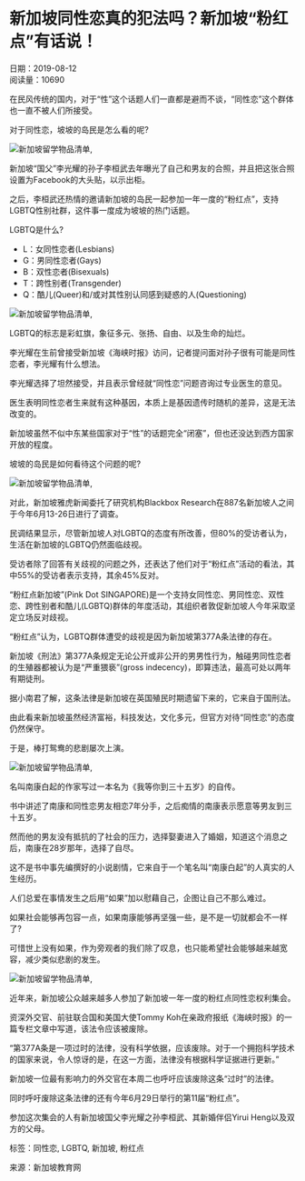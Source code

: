 # 新加坡同性恋真的犯法吗？新加坡“粉红点”有话说！

日期：2019-08-12  
阅读量：10690  

在民风传统的国内，对于“性”这个话题人们一直都是避而不谈，“同性恋”这个群体也一直不被人们所接受。

对于同性恋，坡坡的岛民是怎么看的呢?

![新加坡留学物品清单,](/uploads/web/2024051516264174530.png)

新加坡“国父”李光耀的孙子李桓武去年曝光了自己和男友的合照，并且把这张合照设置为Facebook的大头贴，以示出柜。

之后，李桓武还热情的邀请新加坡的岛民一起参加一年一度的“粉红点”，支持LGBTQ性别社群，这件事一度成为坡坡的热门话题。

LGBTQ是什么?

- L：女同性恋者(Lesbians)
- G：男同性恋者(Gays)
- B：双性恋者(Bisexuals)
- T：跨性别者(Transgender)
- Q：酷儿(Queer)和/或对其性别认同感到疑惑的人(Questioning)

![新加坡留学物品清单,](/uploads/web/2024051516264174530.png)

LGBTQ的标志是彩虹旗，象征多元、张扬、自由、以及生命的灿烂。

李光耀在生前曾接受新加坡《海峡时报》访问，记者提问面对孙子很有可能是同性恋者，李光耀有什么想法。

李光耀选择了坦然接受，并且表示曾经就“同性恋”问题咨询过专业医生的意见。

医生表明同性恋者生来就有这种基因，本质上是基因遗传时随机的差异，这是无法改变的。

新加坡虽然不似中东某些国家对于“性”的话题完全“闭塞”，但也还没达到西方国家开放的程度。

坡坡的岛民是如何看待这个问题的呢?

![新加坡留学物品清单,](/uploads/web/2024051516264174530.png)

对此，新加坡雅虎新闻委托了研究机构Blackbox Research在887名新加坡人之间于今年6月13-26日进行了调查。

民调结果显示，尽管新加坡人对LGBTQ的态度有所改善，但80%的受访者认为，生活在新加坡的LGBTQ仍然面临歧视。

受访者除了回答有关歧视的问题之外，还表达了他们对于“粉红点”活动的看法，其中55%的受访者表示支持，其余45%反对。

“粉红点新加坡”(Pink Dot SINGAPORE)是一个支持女同性恋、男同性恋、双性恋、跨性别者和酷儿(LGBTQ)群体的年度活动，其组织者敦促新加坡人今年采取坚定立场反对歧视。

“粉红点”认为，LGBTQ群体遭受的歧视是因为新加坡第377A条法律的存在。

新加坡《刑法》第377A条规定无论公开或非公开的男男性行为，触碰男同性恋者的生殖器都被认为是“严重猥亵”(gross indecency)，即算违法，最高可处以两年有期徒刑。

据小南君了解，这条法律是新加坡在英国殖民时期遗留下来的，它来自于国刑法。

由此看来新加坡虽然经济富裕，科技发达，文化多元，但官方对待“同性恋”的态度仍然保守。

于是，棒打鸳鸯的悲剧屡次上演。

![新加坡留学物品清单,](/uploads/web/2024051516264174530.png)

名叫南康白起的作家写过一本名为《我等你到三十五岁》的自传。

书中讲述了南康和同性恋男友相恋7年分手，之后痴情的南康表示愿意等男友到三十五岁。

然而他的男友没有抵抗的了社会的压力，选择娶妻进入了婚姻，知道这个消息之后，南康在28岁那年，选择了自尽。

这不是书中事先编撰好的小说剧情，它来自于一个笔名叫“南康白起”的人真实的人生经历。

人们总爱在事情发生之后用“如果”加以慰藉自己，企图让自己不那么难过。

如果社会能够再包容一点，如果南康能够再坚强一些，是不是一切就都会不一样了?

可惜世上没有如果，作为旁观者的我们除了叹息，也只能希望社会能够越来越宽容，减少类似悲剧的发生。

![新加坡留学物品清单,](/uploads/web/2024051516264174530.png)

近年来，新加坡公众越来越多人参加了新加坡一年一度的粉红点同性恋权利集会。

资深外交官、前驻联合国和美国大使Tommy Koh在亲政府报纸《海峡时报》的一篇专栏文章中写道，该法令应该被废除。

“第377A条是一项过时的法律，没有科学依据，应该废除。对于一个拥抱科学技术的国家来说，令人惊讶的是，在这一方面，法律没有根据科学证据进行更新。”

新加坡一位最有影响力的外交官在本周二也呼吁应该废除这条“过时”的法律。

同时呼吁废除这条法律的还有今年6月29日举行的第11届“粉红点”。

参加这次集会的人有新加坡国父李光耀之孙李桓武、其新婚伴侣Yirui Heng以及双方的父母。

标签：同性恋, LGBTQ, 新加坡, 粉红点

来源：新加坡教育网